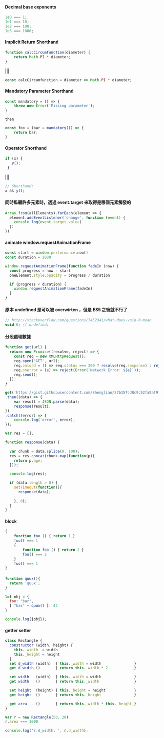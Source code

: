#### Decimal base exponents
```js
1e0 === 1;
1e1 === 10;
1e2 === 100;
1e3 === 1000;
```
#### Implicit Return Shorthand
```js
function calcCircumfunction(diameter) {
	return Math.PI * diameter;
}
```
|||
```js
const calcCircumfunction = diameter => Math.PI * diameter;
```

#### Mandatory Parameter Shorthand
```js
const mandatory = () => {
	throw new Error('Missing parameter');
}
```
`then`
```js
const foo = (bar = mandatory()) => {
	return bar;
}
```

#### Operator Shorthand
```js
if (x) {
   y();
 }
```
|||
```js
// Shorthand:
x && y();
```

#### 同時監聽許多元素時，透過 event.target 來取得是哪個元素觸發的
```js
Array.from(allElements).forEach(element => {
  element.addEventListener('change', function (event) {
    console.log(event.target.value)
  })
})
```

#### animate window.requestAnimationFrame
```js
const start = window.performance.now()
const duration = 2000

window.requestAnimationFrame(function fadeIn (now) {
  const progress = now - start
  oneElement.style.opacity = progress / duration

  if (progress < duration) {
    window.requestAnimationFrame(fadeIn)
  }
}
```

####  原本 undefined 是可以被 overwirten ，但是 ES5 之後就不行了
```js
// http://stackoverflow.com/questions/7452341/what-does-void-0-mean
void 0; // undefied;
```

#### 分段處理數據
```js
function get(url) {
  return new Promise((resolve, reject) => {
    const req = new XMLHttpRequest();
    req.open('GET', url);
    req.onload = () => req.status === 200 ? resolve(req.response) : reject(Error(req.statusText));
    req.onerror = (e) => reject(Error(`Network Error: ${e}`));
    req.send();
  });
}

get('https://gist.githubusercontent.com/Shenglian/57b157cd8c9c52fa9af9fcdf17becea0/raw/9cb237c9a332d19caab674354c831418126fd8b7/person.json')
.then((data) => {
    var result = JSON.parse(data);
    response(result);
})
.catch((error) => {
    console.log('error', error);
});

var res = [];

function response(data) {
  
  var chunk = data.splice(0, 100);
  res = res.concat(chunk.map(function(p){
    return p.age;
  }));

  console.log(res);

  if (data.length > 0) {
    setTimeout(function(){
      response(data);
      
    }, 0);
  }
}
```

####  block
```js
{
	function foo () { return 1 }
	foo() === 1
	{
		function foo () { return 2 }
		foo() === 2
	}
	foo() === 1
}
```

####  
```js
function quux(){
  return 'quux';
}

let obj = {
  foo: "bar",
  [ "baz" + quux() ]: 42
}

console.log({obj});
```

#### getter setter
```js
class Rectangle {
  constructor (width, height) {
    this._width  = width
    this._height = height
  }
  set d_width (width)  { this._width = width               }
  get d_width ()       { return this._width * 2            }

  set width   (width)  { this._width = width               }
  get width   ()       { return this._width                }

  set height  (height) { this._height = height             }
  get height  ()       { return this._height               }

  get area    ()       { return this._width * this._height }
}

var r = new Rectangle(50, 20)
r.area === 1000

console.log('r.d_width: ', r.d_width);
```